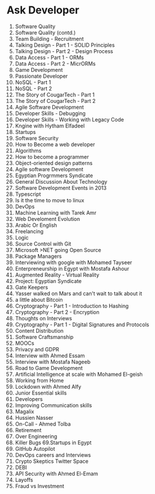 # Ask Developer
1. Software Quality 
2. Software Quality (contd.)
3. Team Building - Recruitment 
4. Talking Design - Part 1 - SOLID Principles 
5. Talking Design - Part 2 - Design Process 
6. Data Access - Part 1 - ORMs 
7. Data Access - Part 2 - MicrORMs 
8. Game Development 
9. Passionate Developer
10. NoSQL - Part 1 
11. NoSQL - Part 2 
12. The Story of CougarTech - Part 1
13. The Story of CougarTech - Part 2
14. Agile Software Development 
15. Developer Skills - Debugging 
16. Developer Skills - Working with Legacy Code 
17. Kngine with Hytham Elfadeel 
18. Startups 
19. Software Security 
20. How to Become a web developer
21. Algorithms 
22. How to become a programmer 
23. Object-oriented design patterns 
24. Agile software Development
25. Egyptian Progrmmers Syndicate 
26. General Discussion About Technology 
27. Software Development Events in 2013 
28. Typescript 
29. Is it the time to move to linux 
30. DevOps 
31. Machine Learning with Tarek Amr 
32. Web Develoment Evolution
33. Arabic Or English 
34. Freelancing 
35. Logic 
36. Source Control with Git 
37. Microsoft >NET going Open Source 
38. Package Managers 
39. Interviewing with google with Mohamed Tayseer
40. Enterpreneurship in Egypt with Mostafa Ashour 
41. Augmented Reality - Virtual Reality 
42. Project: Egyptian Syndicate 
43. Gate Keepers 
44. Yasser walked on Mars and can't wait to talk about it 
45. a little about Bitcoin 
46. Cryptography - Part 1 - Introduction to Hashing
47. Cryptography - Part 2 - Encryption
48. Thoughts on Interviews 
49. Cryptography - Part 1 - Digital Signatures and Protocols 
50. Content Distribution
51. Software Craftsmanship 
52. MOOCs 
53. Privacy and GDPR
54. Interview with Ahmed Essam 
55. Interview with Mostafa Nageeb 
56. Road to Game Development 
57. Artificial Intelligence at scale with Mohamed El-geish
58. Working from Home 
59. Lockdown with Ahmed Alfy 
60. Junior Essential skills
61. Developers 
62. Improving Communication skills 
63. Magalix
64. Hussien Nasser
65. On-Call - Ahmed Tolba 
66. Retirement 
67. Over Engineering 
68. Killer Bugs 
69.Startups in Egypt 
70. GitHub Autopilot 
71. DevOps careers and Interviews 
72. Crypto Skeptics Twitter Space 
73. DEBI 
74. API Security with Ahmed El-Emam 
75. Layoffs 
76. Fraud vs Investment 
